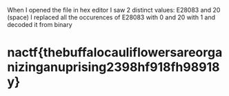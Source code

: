 When I opened the file in hex editor I saw 2 distinct values: E28083 and 20 (space) I replaced all the occurences of E28083 with 0 and 20 with 1 and decoded it from binary

# nactf{thebuffalocauliflowersareorganizinganuprising2398hf918fh98918y}
